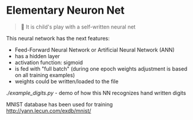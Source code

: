 # Elementary Neuron Net
> 👶 It is child's play with a self-written neural net 
>
This neural network has the next features:
 - Feed-Forward Neural Network or Artificial Neural Network (ANN) 
 - has a hidden layer
 - activation function: sigmoid
 - is fed with "full batch" (during one epoch weights adjustment is based on all training examples)
 - weights could be written/loaded to the file

*./example_digits.py*  - demo of how this NN recognizes hand written digits

MNIST database has been used for training http://yann.lecun.com/exdb/mnist/